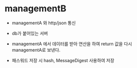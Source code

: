 # managementB
- managementA 와 http/json 통신
- db가 붙어있는 서버
- managementA 에서 데이터를 받아 연산을 하여 return 값을 다시 managementA로 보낸다.

- 패스워드 저장 시 hash, MessageDigest 사용하여 저장
